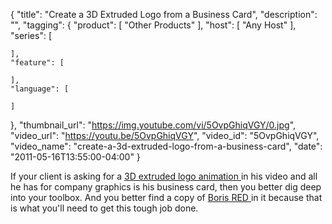 {
  "title": "Create a 3D Extruded Logo from a Business Card",
  "description": "",
  "tagging": {
    "product": [
      "Other Products"
    ],
    "host": [
      "Any Host"
    ],
    "series": [

    ],
    "feature": [

    ],
    "language": [

    ]
  },
  "thumbnail_url": "https://img.youtube.com/vi/5OvpGhiqVGY/0.jpg",
  "video_url": "https://youtu.be/5OvpGhiqVGY",
  "video_id": "5OvpGhiqVGY",
  "video_name": "create-a-3d-extruded-logo-from-a-business-card",
  "date": "2011-05-16T13:55:00-04:00"
}

If your client is asking for a [ 3D extruded logo animation ](/products/continuum-units/3d-objects/) in his video and all he has for company graphics is his business card, then you better dig deep into your toolbox. And you better find a copy of [ Boris RED ](/products/red/) in it because that is what you'll need to get this tough job done.


